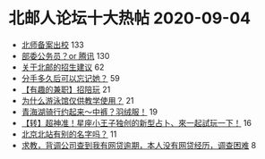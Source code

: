 # 北邮人论坛十大热帖 2020-09-04

- [北师备案出校](https://bbs.byr.cn/article/Talking/6220006) 133
- [部委公务员？or 腾讯](https://bbs.byr.cn/article/Job/2100061) 130
- [关于北邮的招生建议](https://bbs.byr.cn/article/Picture/3261804) 62
- [分手多久后可以忘记她？](https://bbs.byr.cn/article/Feeling/3154384) 59
- [【有趣的兼职】招陪玩](https://bbs.byr.cn/article/Selfsupport/23356) 21
- [为什么游泳馆仅供教学使用？](https://bbs.byr.cn/article/Swim/127831) 21
- [青海湖骑行约起来～中裤？羽绒服！](https://bbs.byr.cn/article/Travel/144735) 19
- [【转】超神准！星座小王子独创的新型占卜、來一起試玩一下！](https://bbs.byr.cn/article/Constellations/326533) 16
- [北京北站有别的名字吗？](https://bbs.byr.cn/article/AimBUPT/106423) 11
- [求教，背调公司查到我有网贷逾期，本人没有网贷经历，调查困难](https://bbs.byr.cn/article/WorkLife/1152469) 8



